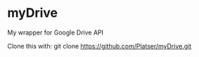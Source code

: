 # myDrive
My wrapper for Google Drive API

Clone this with: git clone https://github.com/Platser/myDrive.git
